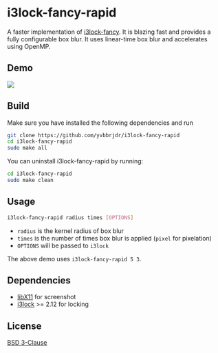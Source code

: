 # i3lock-fancy-rapid

A faster implementation of [i3lock-fancy](https://github.com/meskarune/i3lock-fancy). It is blazing fast and provides a fully configurable box blur. It uses linear-time box blur and accelerates using OpenMP.

## Demo

![](demo.png)

## Build

Make sure you have installed the following dependencies and run
```bash
git clone https://github.com/yvbbrjdr/i3lock-fancy-rapid
cd i3lock-fancy-rapid
sudo make all
```

You can uninstall i3lock-fancy-rapid by running:
```bash
cd i3lock-fancy-rapid
sudo make clean
```

## Usage

```bash
i3lock-fancy-rapid radius times [OPTIONS]
```

- `radius` is the kernel radius of box blur
- `times` is the number of times box blur is applied (`pixel` for pixelation)
- `OPTIONS` will be passed to `i3lock`

The above demo uses `i3lock-fancy-rapid 5 3`.

## Dependencies

- [libX11](https://www.x.org/releases/current/doc/libX11/libX11/libX11.html) for screenshot
- [i3lock](https://github.com/i3/i3lock) >= 2.12 for locking

## License

[BSD 3-Clause](LICENSE)
